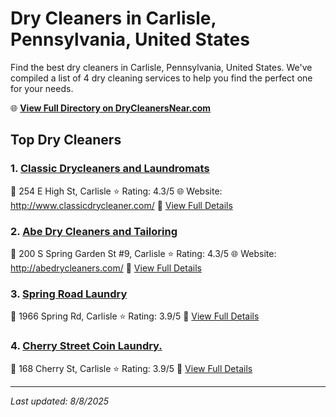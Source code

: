 # Dry Cleaners in Carlisle, Pennsylvania, United States

Find the best dry cleaners in Carlisle, Pennsylvania, United States. We've compiled a list of 4 dry cleaning services to help you find the perfect one for your needs.

🌐 **[View Full Directory on DryCleanersNear.com](https://drycleanersnear.com/city/US/Pennsylvania/Carlisle)**

## Top Dry Cleaners

### 1. [Classic Drycleaners and Laundromats](https://drycleanersnear.com/dryCleaner/6879aaa5bf3f71911faac07a/classic-drycleaners-and-laundromats)
📍 254 E High St, Carlisle
⭐ Rating: 4.3/5
🌐 Website: http://www.classicdrycleaner.com/
🔗 [View Full Details](https://drycleanersnear.com/dryCleaner/6879aaa5bf3f71911faac07a/classic-drycleaners-and-laundromats)

### 2. [Abe Dry Cleaners and Tailoring](https://drycleanersnear.com/dryCleaner/6879aaa8bf3f71911faac0c3/abe-dry-cleaners-and-tailoring)
📍 200 S Spring Garden St #9, Carlisle
⭐ Rating: 4.3/5
🌐 Website: http://abedrycleaners.com/
🔗 [View Full Details](https://drycleanersnear.com/dryCleaner/6879aaa8bf3f71911faac0c3/abe-dry-cleaners-and-tailoring)

### 3. [Spring Road Laundry](https://drycleanersnear.com/dryCleaner/6879aaa7bf3f71911faac0ae/spring-road-laundry)
📍 1966 Spring Rd, Carlisle
⭐ Rating: 3.9/5
🔗 [View Full Details](https://drycleanersnear.com/dryCleaner/6879aaa7bf3f71911faac0ae/spring-road-laundry)

### 4. [Cherry Street Coin Laundry.](https://drycleanersnear.com/dryCleaner/6879aaaabf3f71911faac101/cherry-street-coin-laundry)
📍 168 Cherry St, Carlisle
⭐ Rating: 3.9/5
🔗 [View Full Details](https://drycleanersnear.com/dryCleaner/6879aaaabf3f71911faac101/cherry-street-coin-laundry)


---

*Last updated: 8/8/2025*
